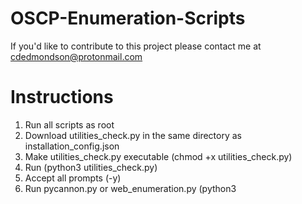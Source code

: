 # OSCP-Enumeration-Scripts

If you'd like to contribute to this project please contact me at cdedmondson@protonmail.com

# Instructions

1. Run all scripts as root 
2. Download utilities_check.py in the same directory as installation_config.json
3. Make utilities_check.py executable (chmod +x utilities_check.py)
4. Run (python3 utilities_check.py)
5. Accept all prompts (-y)
6. Run pycannon.py or web_enumeration.py (python3 <script>)

Screenshot_2020-03-01_14-50-57.png
